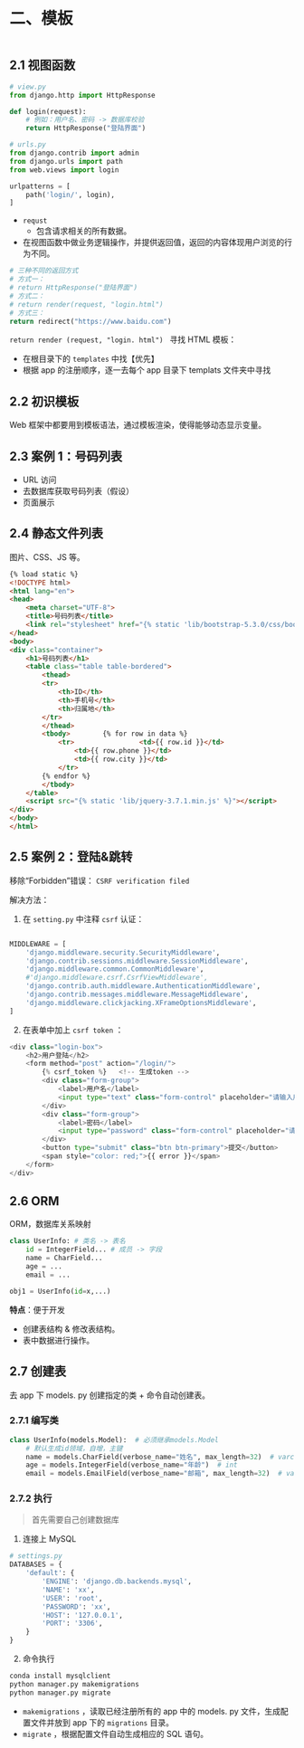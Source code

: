 # 二、模板
```table-of-contents
```

## 2.1 视图函数

```python
# view.py
from django.http import HttpResponse

def login(request):
	# 例如：用户名、密码 -> 数据库校验
    return HttpResponse("登陆界面")
```

```python
# urls.py
from django.contrib import admin
from django.urls import path
from web.views import login

urlpatterns = [
    path('login/', login),
]
```

- `requst`
	- 包含请求相关的所有数据。
- 在视图函数中做业务逻辑操作，并提供返回值，返回的内容体现用户浏览的行为不同。

```python
# 三种不同的返回方式
# 方式一：
# return HttpResponse("登陆界面")
# 方式二：
# return render(request, "login.html") 
# 方式三：
return redirect("https://www.baidu.com")
```

`return render (request, "login. html") ` 寻找 HTML 模板：
- 在根目录下的 `templates` 中找【优先】
- 根据 app 的注册顺序，逐一去每个 app 目录下 templats 文件夹中寻找

## 2.2 初识模板

Web 框架中都要用到模板语法，通过模板渲染，使得能够动态显示变量。

## 2.3 案例 1：号码列表

- URL 访问
- 去数据库获取号码列表（假设）
- 页面展示

## 2.4 静态文件列表

图片、CSS、JS 等。

```html
{% load static %}  
<!DOCTYPE html>  
<html lang="en">  
<head>  
    <meta charset="UTF-8">  
    <title>号码列表</title>  
    <link rel="stylesheet" href="{% static 'lib/bootstrap-5.3.0/css/bootstrap.min.css' %}">  <!-- 读取文件 -->
</head>  
<body>  
<div class="container">  
    <h1>号码列表</h1>  
    <table class="table table-bordered">  
        <thead>  
        <tr>  
            <th>ID</th>  
            <th>手机号</th>  
            <th>归属地</th>  
        </tr>  
        </thead>  
        <tbody>        {% for row in data %}  
            <tr>                <td>{{ row.id }}</td>  
                <td>{{ row.phone }}</td>  
                <td>{{ row.city }}</td>  
            </tr>  
        {% endfor %}  
        </tbody>  
    </table>  
    <script src="{% static 'lib/jquery-3.7.1.min.js' %}"></script>  
</div>  
</body>  
</html>
```

## 2.5 案例 2：登陆&跳转

移除“Forbidden”错误： `CSRF verification filed`

解决方法：
1. 在 `setting.py` 中注释 `csrf` 认证：

```python

MIDDLEWARE = [
    'django.middleware.security.SecurityMiddleware',
    'django.contrib.sessions.middleware.SessionMiddleware',
    'django.middleware.common.CommonMiddleware',
    #'django.middleware.csrf.CsrfViewMiddleware',
    'django.contrib.auth.middleware.AuthenticationMiddleware',
    'django.contrib.messages.middleware.MessageMiddleware',
    'django.middleware.clickjacking.XFrameOptionsMiddleware',
]
```

2. 在表单中加上 `csrf token` ：

```python
<div class="login-box">  
    <h2>用户登陆</h2>  
    <form method="post" action="/login/">  
        {% csrf_token %}   <!-- 生成token -->
        <div class="form-group">  
            <label>用户名</label>  
            <input type="text" class="form-control" placeholder="请输入用户名" name="user">  
        </div>  
        <div class="form-group">  
            <label>密码</label>  
            <input type="password" class="form-control" placeholder="请输入密码" name="pwd">  
        </div>  
        <button type="submit" class="btn btn-primary">提交</button>  
        <span style="color: red;">{{ error }}</span>  
    </form>  
</div>
```

## 2.6 ORM

ORM，数据库关系映射

```python
class UserInfo: # 类名 -> 表名
	id = IntegerField... # 成员 -> 字段
	name = CharField...
	age = ...
	email = ...
```

```python
obj1 = UserInfo(id=x,...)
```

**特点**：便于开发 
- 创建表结构 & 修改表结构。
- 表中数据进行操作。

## 2.7 创建表

去 app 下 models. py 创建指定的类 + 命令自动创建表。

### 2.7.1 编写类

```python
class UserInfo(models.Model):  # 必须继承models.Model
    # 默认生成id领域，自增，主键
    name = models.CharField(verbose_name="姓名", max_length=32)  # varchar
    age = models.IntegerField(verbose_name="年龄")  # int
    email = models.EmailField(verbose_name="邮箱", max_length=32)  # varchar
```

### 2.7.2 执行

> 首先需要自己创建数据库

1. 连接上 MySQL

```python
# settings.py
DATABASES = {  
    'default': {  
        'ENGINE': 'django.db.backends.mysql',  
        'NAME': 'xx',  
        'USER': 'root',  
        'PASSWORD': 'xx',  
        'HOST': '127.0.0.1',  
        'PORT': '3306',  
    }  
}
```

2. 命令执行

```python
conda install mysqlclient
python manager.py makemigrations 
python manager.py migrate
```

- `makemigrations` ，读取已经注册所有的 app 中的 models. py 文件，生成配置文件并放到 app 下的 `migrations` 目录。
- `migrate` ，根据配置文件自动生成相应的 SQL 语句。

